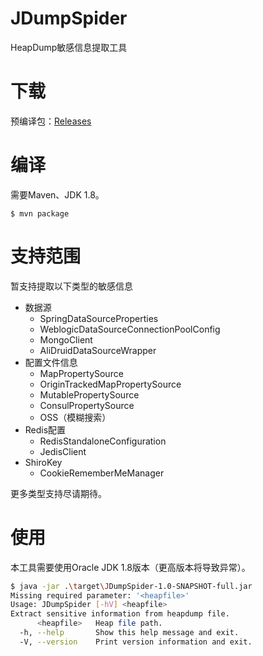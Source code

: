 # JDumpSpider
HeapDump敏感信息提取工具

# 下载

预编译包：[Releases](https://github.com/whwlsfb/JDumpSpider/releases)

# 编译
需要Maven、JDK 1.8。
```
$ mvn package
```
# 支持范围

暂支持提取以下类型的敏感信息

- 数据源
    - SpringDataSourceProperties
    - WeblogicDataSourceConnectionPoolConfig
    - MongoClient
    - AliDruidDataSourceWrapper
- 配置文件信息
    - MapPropertySource
    - OriginTrackedMapPropertySource
    - MutablePropertySource
    - ConsulPropertySource
    - OSS（模糊搜索）
- Redis配置
    - RedisStandaloneConfiguration
    - JedisClient
- ShiroKey
    - CookieRememberMeManager 

更多类型支持尽请期待。

# 使用

本工具需要使用Oracle JDK 1.8版本（更高版本将导致异常）。

```sh
$ java -jar .\target\JDumpSpider-1.0-SNAPSHOT-full.jar                  
Missing required parameter: '<heapfile>'
Usage: JDumpSpider [-hV] <heapfile>                   
Extract sensitive information from heapdump file.     
      <heapfile>   Heap file path.                    
  -h, --help       Show this help message and exit.   
  -V, --version    Print version information and exit.

```
